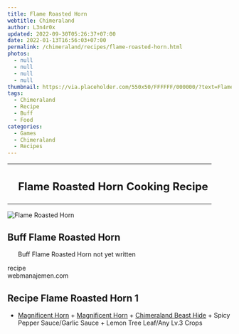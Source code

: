 ```yaml
---
title: Flame Roasted Horn
webtitle: Chimeraland
author: L3n4r0x
updated: 2022-09-30T05:26:37+07:00
date: 2022-01-13T16:56:03+07:00
permalink: /chimeraland/recipes/flame-roasted-horn.html
photos:
  - null
  - null
  - null
  - null
thumbnail: https://via.placeholder.com/550x50/FFFFFF/000000/?text=Flame Roasted Horn
tags:
  - Chimeraland
  - Recipe
  - Buff
  - Food
categories:
  - Games
  - Chimeraland
  - Recipes
---
```


<section id="bootstrap-wrapper"><link rel="stylesheet" href="https://cdn.statically.io/gh/dimaslanjaka/Web-Manajemen/40ac3225/css/bootstrap-4.5-wrapper.css"/><div class="row mb-2"><div class="col-md-12 mb-2"><table class="table" id="post-info"><tbody><tr><td></td><td><h1 class="fs-5">Flame Roasted Horn Cooking Recipe</h1></td></tr></tbody></table></div></div><div class="card mb-2"><div class="row g-0"><div class="col-sm-4 position-relative mb-2"><img src="https://via.placeholder.com/600" class="card-img fit-cover w-100 h-100" alt="Flame Roasted Horn" data-fancybox="true"/></div><div class="col-sm-8 mb-2"><div class="card-body"><h2 class="card-title fs-5">Buff Flame Roasted Horn</h2><div class="card-text"><ul>Buff Flame Roasted Horn not yet written</ul></div><span class="badge rounded-pill bg-dark">recipe</span></div><div class="card-footer text-end text-muted">webmanajemen.com</div></div></div></div><div class="row mb-2"><div class="col-12 col-lg-6 recipe-item mb-2"><div class="card"><div class="card-body"><h2 class="card-title fs-5">Recipe Flame Roasted Horn 1</h2><div class="card-text"><ul><li><a class="text-decoration-none" href="/chimeraland/materials/magnificent-horn.html">Magnificent Horn</a><span> + </span><a class="text-decoration-none" href="/chimeraland/materials/magnificent-horn.html">Magnificent Horn</a><span> + </span><a class="text-decoration-none" href="/chimeraland/materials/chimeraland-beast-hide.html">Chimeraland Beast Hide</a><span> + </span>Spicy Pepper Sauce/Garlic Sauce<span> + </span>Lemon Tree Leaf/Any Lv.3 Crops</li></ul></div></div></div></div></div></section>